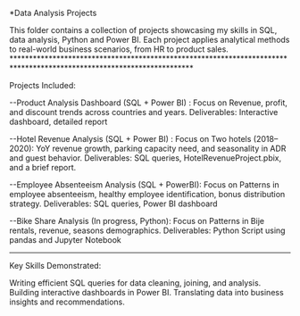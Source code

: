 *Data Analysis Projects 

This folder contains a collection of projects showcasing my skills in SQL, data analysis, Python and Power BI. 
Each project applies analytical methods to real-world business scenarios, from HR to product sales. **********************************************************************************************************************

Projects Included: 

--Product Analysis Dashboard (SQL + Power BI) : Focus on Revenue, profit, and discount trends across countries and years. 
Deliverables: Interactive dashboard, detailed report 

--Hotel Revenue Analysis (SQL + Power BI) : Focus on Two hotels (2018–2020): YoY revenue growth, parking capacity need, and seasonality in ADR and guest behavior. 
Deliverables: SQL queries, HotelRevenueProject.pbix, and a brief report. 

--Employee Absenteeism Analysis (SQL + PowerBI): Focus on Patterns in employee absenteeism, healthy employee identification, bonus distribution strategy. 
Deliverables: SQL queries, Power BI dashboard 

--Bike Share Analysis (In progress, Python): Focus on Patterns in Bije rentals, revenue, seasons demographics.
Deliverables: Python Script using pandas and Jupyter Notebook 
**********************************************************************************************************************
Key Skills Demonstrated:

Writing efficient SQL queries for data cleaning, joining, and analysis. 
Building interactive dashboards in Power BI. 
Translating data into business insights and recommendations.
